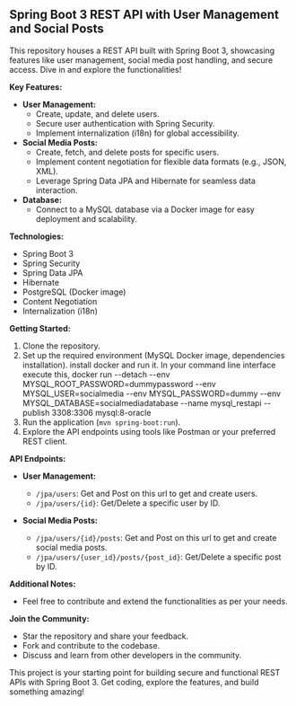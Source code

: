 ##  Spring Boot 3 REST API with User Management and Social Posts 

This repository houses a REST API built with Spring Boot 3, showcasing features like user management, social media post handling, and secure access. Dive in and explore the functionalities!

**Key Features:**

* **User Management:**
    * Create, update, and delete users.
    * Secure user authentication with Spring Security.
    * Implement internalization (i18n) for global accessibility.
* **Social Media Posts:**
    * Create, fetch, and delete posts for specific users.
    * Implement content negotiation for flexible data formats (e.g., JSON, XML).
    * Leverage Spring Data JPA and Hibernate for seamless data interaction.
* **Database:**
    * Connect to a MySQL database via a Docker image for easy deployment and scalability.

**Technologies:**

* Spring Boot 3
* Spring Security
* Spring Data JPA
* Hibernate
* PostgreSQL (Docker image)
* Content Negotiation
* Internalization (i18n)

**Getting Started:**

1. Clone the repository.
2. Set up the required environment (MySQL Docker image, dependencies installation).
   install docker and run it. In your command line interface execute this, 
   docker run --detach --env MYSQL_ROOT_PASSWORD=dummypassword --env MYSQL_USER=socialmedia --env MYSQL_PASSWORD=dummy --env MYSQL_DATABASE=socialmediadatabase --name mysql_restapi --publish 3308:3306 mysql:8-oracle
5. Run the application (`mvn spring-boot:run`).
6. Explore the API endpoints using tools like Postman or your preferred REST client.

**API Endpoints:**

* **User Management:**
    * `/jpa/users`: Get and Post on this url to get and create users.
    * `/jpa/users/{id}`: Get/Delete a specific user by ID.

* **Social Media Posts:**
    * `/jpa/users/{id}/posts`: Get and Post on this url to get and create social media posts.
    * `/jpa/users/{user_id}/posts/{post_id}`: Get/Delete a specific post by ID.

**Additional Notes:**
* Feel free to contribute and extend the functionalities as per your needs.

**Join the Community:**

* Star the repository and share your feedback.
* Fork and contribute to the codebase.
* Discuss and learn from other developers in the community.

This project is your starting point for building secure and functional REST APIs with Spring Boot 3. Get coding, explore the features, and build something amazing!

